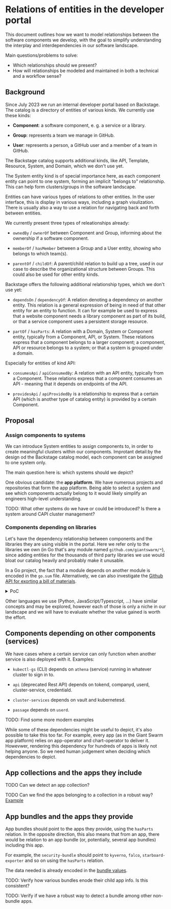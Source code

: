 # Relations of entities in the developer portal

This document outlines how we want to model relationships between the software components we develop, with the goal to simplify understanding the interplay and interdependencies in our software landscape.

Main questions/problems to solve:

- Which relationships should we present?
- How will relationships be modeled and maintained in both a technical and a workflow sense?

## Background

Since July 2023 we run an internal developer portal based on Backstage. The catalog is a directory of entities of various kinds. We currently use these kinds:

- **Component**: a software component, e. g. a service or a library.

- **Group**: represents a team we manage in GitHub.

- **User**: represents a person, a GitHub user and a member of a team in GitHub.

The Backstage catalog supports additional kinds, like API, Template, Resource, System, and Domain, which we don't use yet.

The System entity kind is of special importance here, as each component entity can point to one system, forming an implicit "belongs to" relationship. This can help form clusters/groups in the software landscape.

Entities can have various types of relations to other entities. In the user interface, this is display in various ways, including a graph visulization. There is usually also a way to use a relation for navigating back and forth between entities.

We currently present three types of releationships already:

- `ownedBy` / `ownerOf` between Component and Group, informing about the ownership if a software component.

- `memberOf` / `hasMember` between a Group and a User entity, showing who belongs to which team(s).

- `parentOf` / `childOf`: A parent/child relation to build up a tree, used in our case to describe the organizational structure between Groups. This could also be used for other entity kinds.

Backstage offers the following additional relationship types, which we don't use yet:

- `dependsOn` / `dependencyOf`: A relation denoting a dependency on another entity. This relation is a general expression of being in need of that other entity for an entity to function. It can for example be used to express that a website component needs a library component as part of its build, or that a service component uses a persistent storage resource.

- `partOf` / `hasParts`: A relation with a Domain, System or Component entity, typically from a Component, API, or System. These relations express that a component belongs to a larger component; a component, API or resource belongs to a system; or that a system is grouped under a domain.

Especially for entities of kind API:

- `consumesApi` / `apiConsumedBy`: A relation with an API entity, typically from a Component. These relations express that a component consumes an API - meaning that it depends on endpoints of the API.

- `providesApi` / `apiProvidedBy` is a relationship to express that a certain API (which is another type of catalog entity) is provided by a certain Component.

## Proposal

### Assign components to systems

We can introduce System entities to assign components to, in order to create meaningful clusters within our components. Improtant detail:by the design od the Backstage catalog model, each component can be assigned to one system only.

The main question here is: which systems should we depict?

One obvious candidate: the **app platform**. We have numerous projects and repositories that form the app platform. Being able to select a system and see which components actually belong to it would likely simplify an engineers high-level understanding.

TODO: What other systems do we have or could be introduced? Is there a system around CAPI cluster management?

### Components depending on libraries

Let's have the dependency relationship between components and the libraries they are using visible in the portal. Here we refer only to the libraries we own (in Go that's any module named `github.com/giantswarm/*`), since adding entities for the thousands of third party libraries we use would bloat our catalog heavily and probably make it unusable.

In a Go project, the fact that a module depends on another module is encoded in the `go.sum` file. Alternatively, we can also investigate the [Github API for exorting a bill of materials](https://docs.github.com/en/rest/dependency-graph/sboms?apiVersion=2022-11-28).

<details>
<summary>PoC</summary>

Listing all giantswarm libraries used by kubectl-gs:

```nohighlight
gh api \
    -H "Accept: application/vnd.github+json" \
    -H "X-GitHub-Api-Version: 2022-11-28" \
    /repos/giantswarm/kubectl-gs/dependency-graph/sbom | jq -r ".sbom.packages[].name" | sed -n -E 's|go:github.com/giantswarm/([^/]+).*|\1|p'

apiextensions-application
apiextensions
app
appcatalog
backoff
k8sclient
k8smetadata
microerror
micrologger
organization-operator
release-operator
```

Listing all actions used by kubectl-gs:

```nohighlight
gh api \
    -H "Accept: application/vnd.github+json" \
    -H "X-GitHub-Api-Version: 2022-11-28" \
    /repos/giantswarm/kubectl-gs/dependency-graph/sbom | jq -r ".sbom.packages[].name" | sed -n -E 's|actions:giantswarm/(.+)|\1|p'

install-binary-action
```

</details>

Other languages we use (Python, JavaScript/Typescript, ...) have similar concepts and may be explored, however each of those is only a niche in our landscape and we will have to evaluate whether the value gained is worth the effort.

## Components depending on other components (services)

We have cases where a certain service can only function when another service is also deployed with it. Examples:

- `kubectl-gs` (CLI) depends on `athena` (service) running in whatever cluster to sign in to.

- `api` (deprecated Rest API) depends on tokend, companyd, userd, cluster-service, credentiald.

- `cluster-services` depends on vault and kubernetesd.

- `passage` depends on `userd`.

TODO: Find some more modern examples

While some of these dependencies might be useful to depict, it's also possible to take this too far. For example, every app (as in the Giant Swarm app platform) relies on app-operator and chart-operator to deliver it. Howevwer, rendering this dependency for hundreds of apps is likely not helping anyone. So we need human judgement when deciding which dependencies to depict.

## App collections and the apps they include

TODO Can we detect an app collection?

TODO Can we find the apps belonging to a collection in a robust way? [Example](https://github.com/giantswarm/capa-app-collection/blob/2e34e0580e50418897d1b169771e3d92aadf4eb1/flux-manifests/athena.yaml)

## App bundles and the apps they provide

App bundles should point to the apps they provide, using the `hasParts` relation. In the opposite direction, this also means that from an app, there would be relation to an app bundle (or, potentially, several app bundles) including this app.

For example, the `security-bundle` should point to `kyverno`, `falco`, `starboard-exporter` and so on using the `hasParts` relation.

The data needed is already encoded in the [bundle values](https://github.com/giantswarm/security-bundle/blob/14eb70be3cf65f4b78c046a0bc3fa5ccca72c565/helm/security-bundle/values.yaml).

TODO: Verify how various bundles enode their child app info. Is this consistent?

TODO: Verify if we have a robust way to detect a bundle among other non-bundle apps.

